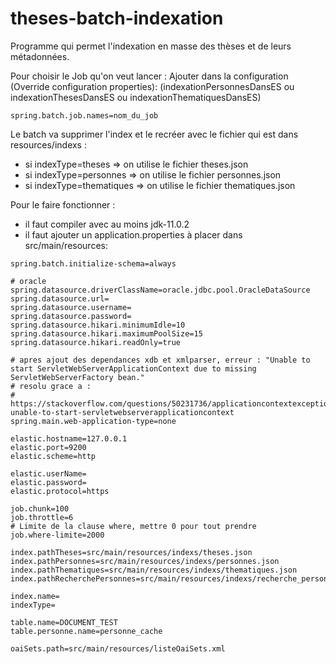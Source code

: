 # theses-batch-indexation

Programme qui permet l'indexation en masse des thèses et de leurs métadonnées.

Pour choisir le Job qu'on veut lancer : Ajouter dans la configuration (Override configuration properties):
(indexationPersonnesDansES ou indexationThesesDansES ou indexationThematiquesDansES)
 ~~~
 spring.batch.job.names=nom_du_job
 ~~~

Le batch va supprimer l'index et le recréer avec le fichier qui est dans resources/indexs :
- si indexType=theses  => on utilise le fichier theses.json
- si indexType=personnes  => on utilise le fichier personnes.json
- si indexType=thematiques  => on utilise le fichier thematiques.json

Pour le faire fonctionner :

- il faut compiler avec au moins jdk-11.0.2
- il faut ajouter un application.properties à placer dans src/main/resources: 

~~~~
spring.batch.initialize-schema=always

# oracle
spring.datasource.driverClassName=oracle.jdbc.pool.OracleDataSource
spring.datasource.url=
spring.datasource.username=
spring.datasource.password=
spring.datasource.hikari.minimumIdle=10
spring.datasource.hikari.maximumPoolSize=15
spring.datasource.hikari.readOnly=true

# apres ajout des dependances xdb et xmlparser, erreur : "Unable to start ServletWebServerApplicationContext due to missing ServletWebServerFactory bean."
# resolu grace a : 
# https://stackoverflow.com/questions/50231736/applicationcontextexception-unable-to-start-servletwebserverapplicationcontext
spring.main.web-application-type=none

elastic.hostname=127.0.0.1
elastic.port=9200
elastic.scheme=http

elastic.userName=
elastic.password=
elastic.protocol=https

job.chunk=100
job.throttle=6
# Limite de la clause where, mettre 0 pour tout prendre
job.where-limite=2000

index.pathTheses=src/main/resources/indexs/theses.json
index.pathPersonnes=src/main/resources/indexs/personnes.json
index.pathThematiques=src/main/resources/indexs/thematiques.json
index.pathRecherchePersonnes=src/main/resources/indexs/recherche_personnes.json

index.name=
indexType=

table.name=DOCUMENT_TEST
table.personne.name=personne_cache

oaiSets.path=src/main/resources/listeOaiSets.xml


